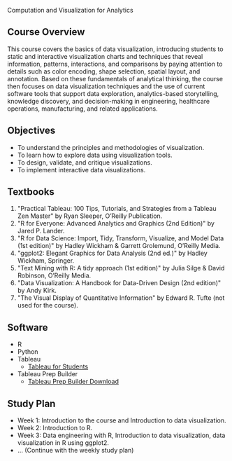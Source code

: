 Computation and Visualization for Analytics

## Course Overview
This course covers the basics of data visualization, introducing students to static and interactive visualization charts and techniques that reveal information, patterns, interactions, and comparisons by paying attention to details such as color encoding, shape selection, spatial layout, and annotation. Based on these fundamentals of analytical thinking, the course then focuses on data visualization techniques and the use of current software tools that support data exploration, analytics-based storytelling, knowledge discovery, and decision-making in engineering, healthcare operations, manufacturing, and related applications.

## Objectives
- To understand the principles and methodologies of visualization.
- To learn how to explore data using visualization tools.
- To design, validate, and critique visualizations.
- To implement interactive data visualizations.

## Textbooks
1. "Practical Tableau: 100 Tips, Tutorials, and Strategies from a Tableau Zen Master" by Ryan Sleeper, O’Reilly Publication.
2. "R for Everyone: Advanced Analytics and Graphics (2nd Edition)" by Jared P. Lander.
3. "R for Data Science: Import, Tidy, Transform, Visualize, and Model Data (1st edition)" by Hadley Wickham & Garrett Grolemund, O’Reilly Media.
4. "ggplot2: Elegant Graphics for Data Analysis (2nd ed.)" by Hadley Wickham, Springer.
5. "Text Mining with R: A tidy approach (1st edition)" by Julia Silge & David Robinson, O’Reilly Media.
6. "Data Visualization: A Handbook for Data-Driven Design (2nd edition)" by Andy Kirk.
7. "The Visual Display of Quantitative Information" by Edward R. Tufte (not used for the course).

## Software
- R
- Python
- Tableau
  - [Tableau for Students](https://www.tableau.com/academic/students)
- Tableau Prep Builder
  - [Tableau Prep Builder Download](https://www.tableau.com/products/prep/download)

## Study Plan
- Week 1: Introduction to the course and Introduction to data visualization.
- Week 2: Introduction to R.
- Week 3: Data engineering with R, Introduction to data visualization, data visualization in R using ggplot2.
- ... (Continue with the weekly study plan)
